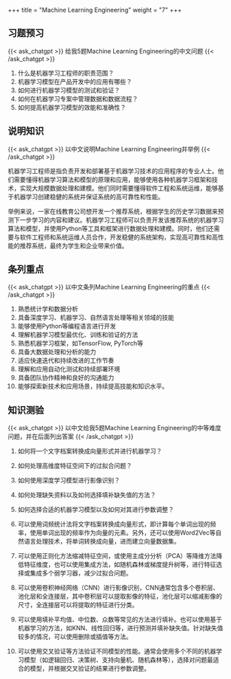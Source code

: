 +++
title = "Machine Learning Engineering"
weight = "7"
+++
## 习题预习
{{< ask_chatgpt >}}
给我5题Machine Learning Engineering的中文问题
{{< /ask_chatgpt >}}

1. 什么是机器学习工程师的职责范围？
2. 机器学习模型在产品开发中的应用有哪些？
3. 如何进行机器学习模型的测试和验证？
4. 如何在机器学习专案中管理数据和数据流程？
5. 如何提高机器学习模型的效能和准确性？   

## 说明知识
{{< ask_chatgpt >}}
以中文说明Machine Learning Engineering并举例
{{< /ask_chatgpt >}}

机器学习工程师是指负责开发和部署基于机器学习技术的应用程序的专业人士。他们需要懂得机器学习算法和模型的原理和应用，能够使用各种机器学习框架和技术，实现大规模数据处理和建模。他们同时需要懂得软件工程和系统运维，能够基于机器学习创建稳健的系统并保证系统的高可靠性和性能。

举例来说，一家在线教育公司想开发一个推荐系统，根据学生的历史学习数据来预测下一步学习的内容和建议。机器学习工程师可以负责开发该推荐系统的机器学习算法和模型，并使用Python等工具和框架进行数据处理和建模。同时，他们还需要与软件工程师和系统运维人员合作，开发稳健的系统架构，实现高可靠性和高性能的推荐系统，最终为学生和企业带来价值。   

## 条列重点
{{< ask_chatgpt >}}
以中文条列Machine Learning Engineering的重点
{{< /ask_chatgpt >}}

1. 熟悉统计学和数据分析
2. 具备深度学习、机器学习、自然语言处理等相关领域的技能
3. 能够使用Python等编程语言进行开发
4. 理解机器学习模型最优化、训练和验证的方法
5. 熟悉机器学习框架，如TensorFlow, PyTorch等
6. 具备大数据处理和分析的能力
7. 适应快速迭代和持续改进的工作节奏
8. 理解和应用自动化测试和持续部署环境
9. 具备团队协作精神和良好的沟通能力
10. 能够探索新技术和应用场景，持续提高技能和知识水平。   

## 知识测验
{{< ask_chatgpt >}}
以中文给我5题Machine Learning Engineering的中等难度问题，并在后面列出答案
{{< /ask_chatgpt >}}

1. 如何将一个文字档案转换成向量形式并进行机器学习？
2. 如何处理高维度特征空间下的过拟合问题？
3. 如何使用深度学习模型进行影像识别？
4. 如何处理缺失资料以及如何选择填补缺失值的方法？
5. 如何选择合适的机器学习模型以及如何对其进行参数调整？

1. 可以使用词频统计法将文字档案转换成向量形式，即计算每个单词出现的频率，使用单词出现的频率作为向量的元素。另外，还可以使用Word2Vec等自然语言处理技术，将单词转换成向量，进而建立向量数据集。
2. 可以使用正则化方法缩减特征空间，或使用主成分分析（PCA）等降维方法降低特征维度，也可以使用集成方法，如随机森林或梯度提升树等，进行特征选择或集成多个弱学习器，减少过拟合问题。
3. 可以使用卷积神经网络（CNN）进行影像识别，CNN通常包含多个卷积层、池化层和全连接层，其中卷积层可以提取影像的特征，池化层可以缩减影像的尺寸，全连接层可以将提取的特征进行分类。
4. 可以使用填补平均值、中位数、众数等常见的方法进行填补。也可以使用基于机器学习的方法，如KNN、线性回归等，进行预测并填补缺失值。针对缺失值较多的情况，可以使用删除或插值等方法。
5. 可以使用交叉验证等方法验证不同模型的性能。通常会使用多个不同的机器学习模型（如逻辑回归、决策树、支持向量机、随机森林等），选择对问题最适合的模型，并根据交叉验证的结果进行参数调整。   

